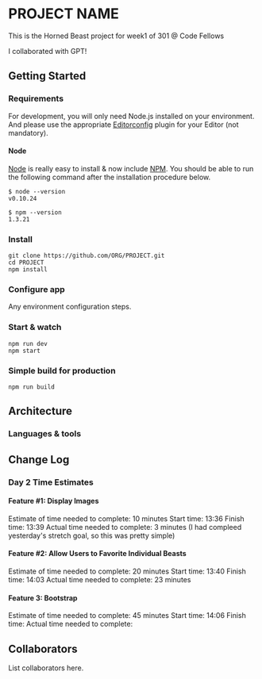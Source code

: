 # PROJECT NAME

This is the Horned Beast project for week1 of 301 @ Code Fellows

I collaborated with GPT!

## Getting Started

### Requirements

For development, you will only need Node.js installed on your environment.
And please use the appropriate [Editorconfig](http://editorconfig.org/) plugin for your Editor (not mandatory).

#### Node

[Node](http://nodejs.org/) is really easy to install & now include [NPM](https://npmjs.org/).
You should be able to run the following command after the installation procedure
below.

    $ node --version
    v0.10.24

    $ npm --version
    1.3.21

### Install

    git clone https://github.com/ORG/PROJECT.git
    cd PROJECT
    npm install

### Configure app

Any environment configuration steps.

### Start & watch

    npm run dev
    npm start

### Simple build for production

    npm run build

## Architecture

### Languages & tools

## Change Log

### Day 2 Time Estimates

#### Feature #1: Display Images
Estimate of time needed to complete: 10 minutes
Start time: 13:36
Finish time: 13:39
Actual time needed to complete: 3 minutes (I had compleed yesterday's stretch goal, so this was pretty simple)

#### Feature #2: Allow Users to Favorite Individual Beasts
Estimate of time needed to complete: 20 minutes
Start time: 13:40
Finish time: 14:03
Actual time needed to complete: 23 minutes

#### Feature 3: Bootstrap
Estimate of time needed to complete: 45 minutes
Start time: 14:06
Finish time: 
Actual time needed to complete: 



## Collaborators

List collaborators here.
